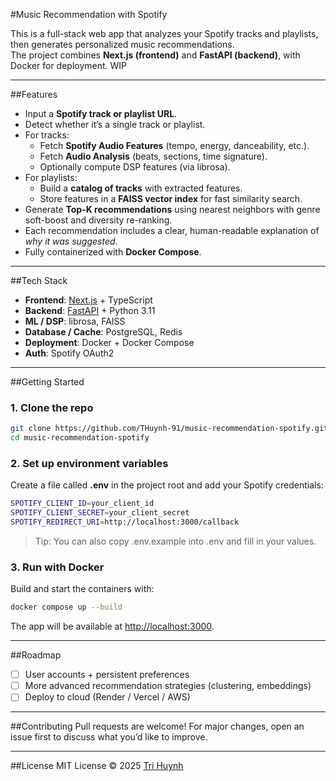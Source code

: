 ﻿#Music Recommendation with Spotify 

This is a full-stack web app that analyzes your Spotify tracks and playlists, then generates personalized music recommendations.  
The project combines **Next.js (frontend)** and **FastAPI (backend)**, with Docker for deployment. WIP

---

##Features
- Input a **Spotify track or playlist URL**.
- Detect whether it’s a single track or playlist.
- For tracks:
  - Fetch **Spotify Audio Features** (tempo, energy, danceability, etc.).
  - Fetch **Audio Analysis** (beats, sections, time signature).
  - Optionally compute DSP features (via librosa).
- For playlists:
  - Build a **catalog of tracks** with extracted features.
  - Store features in a **FAISS vector index** for fast similarity search.
- Generate **Top-K recommendations** using nearest neighbors with genre soft-boost and diversity re-ranking.
- Each recommendation includes a clear, human-readable explanation of *why it was suggested*.
- Fully containerized with **Docker Compose**.

---

##Tech Stack
- **Frontend**: [Next.js](https://nextjs.org/) + TypeScript  
- **Backend**: [FastAPI](https://fastapi.tiangolo.com/) + Python 3.11  
- **ML / DSP**: librosa, FAISS  
- **Database / Cache**: PostgreSQL, Redis  
- **Deployment**: Docker + Docker Compose  
- **Auth**: Spotify OAuth2

---

##Getting Started

### 1. Clone the repo
```Bash
git clone https://github.com/THuynh-91/music-recommendation-spotify.git
cd music-recommendation-spotify
```

### 2. Set up environment variables
Create a file called **.env** in the project root and add your Spotify credentials:

```Bash
SPOTIFY_CLIENT_ID=your_client_id
SPOTIFY_CLIENT_SECRET=your_client_secret
SPOTIFY_REDIRECT_URI=http://localhost:3000/callback
```

> Tip: You can also copy .env.example into .env and fill in your values.

### 3. Run with Docker
Build and start the containers with:

```Bash
docker compose up --build
```

The app will be available at [http://localhost:3000](http://localhost:3000).

---

##Roadmap
- [ ] User accounts + persistent preferences  
- [ ] More advanced recommendation strategies (clustering, embeddings)  
- [ ] Deploy to cloud (Render / Vercel / AWS)  

---

##Contributing
Pull requests are welcome! For major changes, open an issue first to discuss what you’d like to improve.

---

##License
MIT License © 2025 [Tri Huynh](https://github.com/THuynh-91)
